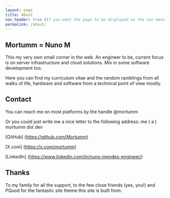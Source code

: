 ```yaml
---
layout: page
title: About
nav_header: true #If you want the page to be displayed on the nav menu on top of the site, leave "true" here. If not, you can leave it blank
permalink: /about/
---
```


## Mortumm = Nuno M

This my very own small corner in the web. An engineer to be, current focus is on server infrastructure and cloud solutions. Mix in some software development too.

Here you can find my curriculum vitae and the random ramblings from all walks of life, hardware and software from a technical point of view mostly.

## Contact

You can reach me on most platforms by the handle @mortumm

Or you could just write me a nice letter to the following address:
me ( a ) mortumm dot dev

[GitHub] (https://github.com/Mortumm)

[X.com] (https://x.com/mortumm)

[LinkedIn] (https://www.linkedin.com/in/nuno-mendes-engineer/)

## Thanks

To my family for all the support, to the few close friends (yes, you!) and PQuod for the fantastic site theme this site is built from.
